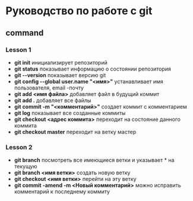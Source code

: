 # Руководство по работе с git

## command

### Lesson 1

* **git init** инициализирует репозиторий
* **git status** показывает информацию о состоянии репозитория
* **git --version** показывает версию git 
* **git config --global user.name "<имя>"** устанавливает имя пользователя, email -почту
* **git add <имя файла>** добавляет файл в будущий коммит
* **git add .** добавляет все файлы
* **git commit -m "<комментарий>"** создает коммит с комментарием
* **git log** показывает все созданные коммиты
* **git checkout <адрес коммита>** переходит на состояние данного коммита
* **git checkout master** переходит на ветку мастер

### Lesson 2

* **git branch** посмотреть все имеющиеся ветки и указывает * на текущую
* **git branch <имя ветки>** создать новую ветку
* **git checkout <имя ветки>** перейти на эту ветку
* **git commit -amend -m <Новый комментарий>** можно исправить комментарий к последнему коммиту